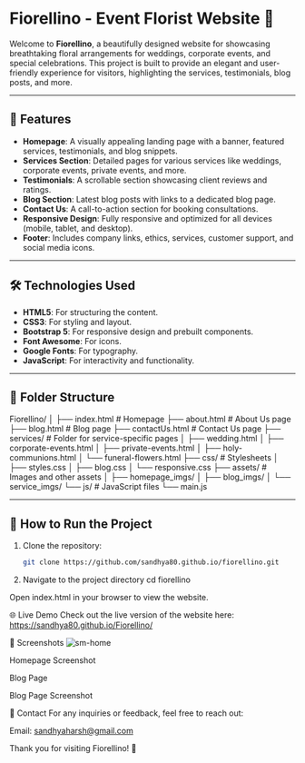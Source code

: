 # Fiorellino - Event Florist Website 🌸

Welcome to **Fiorellino**, a beautifully designed website for showcasing breathtaking floral arrangements for weddings, corporate events, and special celebrations. This project is built to provide an elegant and user-friendly experience for visitors, highlighting the services, testimonials, blog posts, and more.

---

## 🌟 Features

- **Homepage**: A visually appealing landing page with a banner, featured services, testimonials, and blog snippets.
- **Services Section**: Detailed pages for various services like weddings, corporate events, private events, and more.
- **Testimonials**: A scrollable section showcasing client reviews and ratings.
- **Blog Section**: Latest blog posts with links to a dedicated blog page.
- **Contact Us**: A call-to-action section for booking consultations.
- **Responsive Design**: Fully responsive and optimized for all devices (mobile, tablet, and desktop).
- **Footer**: Includes company links, ethics, services, customer support, and social media icons.

---

## 🛠️ Technologies Used

- **HTML5**: For structuring the content.
- **CSS3**: For styling and layout.
- **Bootstrap 5**: For responsive design and prebuilt components.
- **Font Awesome**: For icons.
- **Google Fonts**: For typography.
- **JavaScript**: For interactivity and functionality.

---

## 📂 Folder Structure

Fiorellino/ │ ├── index.html # Homepage ├── about.html # About Us page ├── blog.html # Blog page ├── contactUs.html # Contact Us page ├── services/ # Folder for service-specific pages │ ├── wedding.html │ ├── corporate-events.html │ ├── private-events.html │ ├── holy-communions.html │ └── funeral-flowers.html ├── css/ # Stylesheets │ ├── styles.css │ ├── blog.css │ └── responsive.css ├── assets/ # Images and other assets │ ├── homepage_imgs/ │ ├── blog_imgs/ │ └── service_imgs/ └── js/ # JavaScript files └── main.js


---

## 🚀 How to Run the Project

1. Clone the repository:
   ```bash
   git clone https://github.com/sandhya80.github.io/fiorellino.git

2. Navigate to the project directory
   cd fiorellino

Open index.html in your browser to view the website.

🌐 Live Demo
Check out the live version of the website here: https://sandhya80.github.io/Fiorellino/

📸 Screenshots
![sm-home](https://github.com/user-attachments/assets/b4f4e67a-bdf5-473c-bffc-4dcf4029a442)


Homepage Screenshot

Blog Page

Blog Page Screenshot


📧 Contact
For any inquiries or feedback, feel free to reach out:

Email: sandhyaharsh@gmail.com

Thank you for visiting Fiorellino! 🌺
